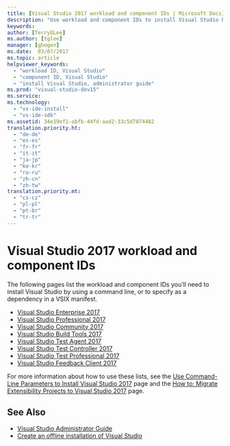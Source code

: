 ```yaml
---
title: [Visual Studio 2017 workload and component IDs | Microsoft Docs]
description: "Use workload and component IDs to install Visual Studio by using a command line, or to specify as a dependency in a VSIX manifest"
keywords:
author: [TerryGLee]
ms.author: [tglee]
manager: [ghogen]
ms.date:  03/07/2017
ms.topic: article
helpviewer_keywords:
  - "workload ID, Visual Studio"
  - "component ID, Visual Studio"
  - "install Visual Studio, administrator guide"
ms.prod: "visual-studio-dev15"
ms.service:
ms.technology:
  - "vs-ide-install"
  - "vs-ide-sdk"
ms.assetid: 34e19ef1-abfb-44fd-aad2-33c5d7874482
translation.priority.ht:
  - "de-de"
  - "es-es"
  - "fr-fr"
  - "it-it"
  - "ja-jp"
  - "ko-kr"
  - "ru-ru"
  - "zh-cn"
  - "zh-tw"
translation.priority.mt:
  - "cs-cz"
  - "pl-pl"
  - "pt-br"
  - "tr-tr"
---
```


# Visual Studio 2017 workload and component IDs
The following pages list the workload and component IDs you’ll need to install Visual Studio by using a command line, or to specify as a dependency in a VSIX manifest.

* [Visual Studio Enterprise 2017](workload-component-id-vs-enterprise.md)
* [Visual Studio Professional 2017 ](workload-component-id-vs-professional.md)
* [Visual Studio Community 2017](workload-component-id-vs-community.md)
* [Visual Studio Build Tools 2017](workload-component-id-vs-build-tools.md)
* [Visual Studio Test Agent 2017](workload-component-id-vs-test-agent.md)
* [Visual Studio Test Controller 2017 ](workload-component-id-vs-test-controller.md)
* [Visual Studio Test Professional 2017](workload-component-id-vs-test-professional.md)
* [Visual Studio Feedback Client 2017](workload-component-id-vs-feedback-client.md)

For more information about how to use these lists, see the [Use Command-Line Parameters to Install Visual Studio 2017](use-command-line-parameters-to-install-visual-studio.md) page and the [How to: Migrate Extensibility Projects to Visual Studio 2017](../extensibility/how-to-migrate-extensibility-projects-to-visual-studio-2017.md) page.

## See Also
* [Visual Studio Administrator Guide](visual-studio-administrator-guide.md)
* [Create an offline installation of Visual Studio](create-an-offline-installation-of-visual-studio.md)
